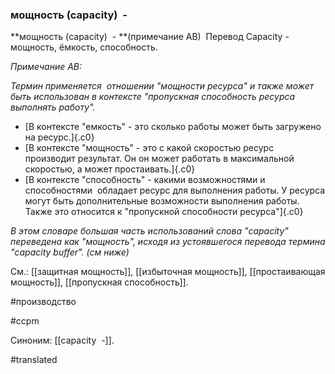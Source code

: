 ### мощность (capacity)  -

**мощность (capacity)  - **(примечание АВ)  Перевод Capacity - мощность, ёмкость, способность.

*Примечание АВ:*

*Термин применяется  отношении "мощности ресурса" и также может быть использован в контексте "пропускная способность ресурса выполнять работу".*

-   [В контексте "емкость" - это сколько работы может быть загружено на ресурс.]{.c0}
-   [В контексте "мощность" - это с какой скоростью ресурс производит результат. Он он может работать в максимальной скоростью, а может простаивать.]{.c0}
-   [В контексте "способность" - какими возможностями и способностями  обладает ресурс для выполнения работы. У ресурса могут быть дополнительные возможности выполнения работы. Также это относится к "пропускной способности ресурса"]{.c0}

*В этом словаре большая часть использований слова "capacity" переведена как "мощность", исходя из устоявшегося перевода термина "capacity buffer". (см ниже)*

См.: [[защитная мощность]], [[избыточная мощность]], [[простаивающая мощность]], [[пропускная способность]].

#производство

#ccpm

Синоним: [[capacity  -]].

#translated
